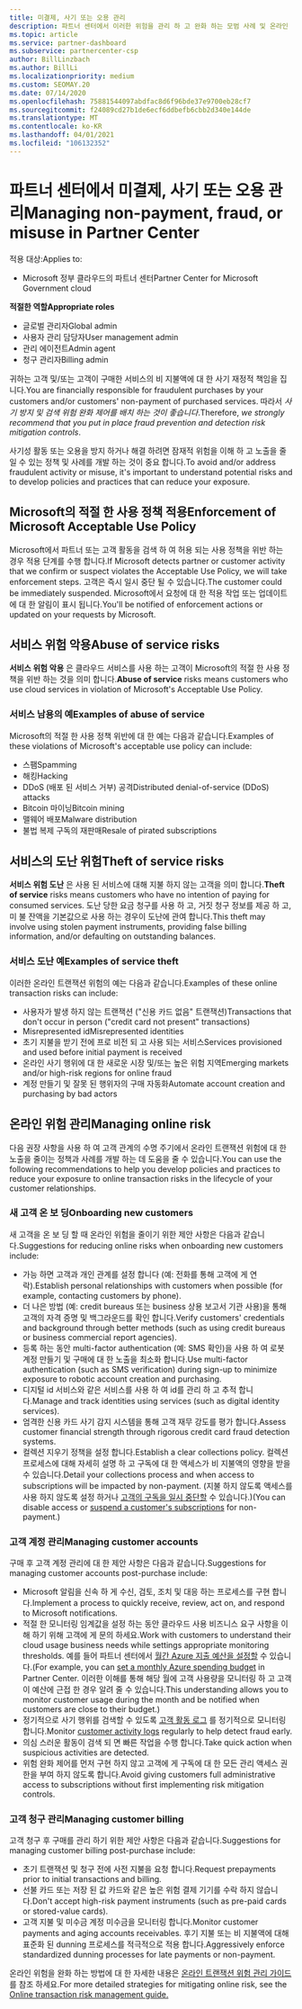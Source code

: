 ```yaml
---
title: 미결제, 사기 또는 오용 관리
description: 파트너 센터에서 이러한 위험을 관리 하 고 완화 하는 모범 사례 및 온라인 트랜잭션과 관련 된 다양 한 위험에 대해 알아봅니다.
ms.topic: article
ms.service: partner-dashboard
ms.subservice: partnercenter-csp
author: BillLinzbach
ms.author: BillLi
ms.localizationpriority: medium
ms.custom: SEOMAY.20
ms.date: 07/14/2020
ms.openlocfilehash: 75881544097abdfac8d6f96bde37e9700eb28cf7
ms.sourcegitcommit: f24089cd27b1de6ecf6ddbefb6cbb2d340e144de
ms.translationtype: MT
ms.contentlocale: ko-KR
ms.lasthandoff: 04/01/2021
ms.locfileid: "106132352"
---
```

# <a name="managing-non-payment-fraud-or-misuse-in-partner-center"></a><span data-ttu-id="b52bb-103">파트너 센터에서 미결제, 사기 또는 오용 관리</span><span class="sxs-lookup"><span data-stu-id="b52bb-103">Managing non-payment, fraud, or misuse in Partner Center</span></span>

<span data-ttu-id="b52bb-104">적용 대상:</span><span class="sxs-lookup"><span data-stu-id="b52bb-104">Applies to:</span></span>

- <span data-ttu-id="b52bb-105">Microsoft 정부 클라우드의 파트너 센터</span><span class="sxs-lookup"><span data-stu-id="b52bb-105">Partner Center for Microsoft Government cloud</span></span>

<span data-ttu-id="b52bb-106">**적절한 역할**</span><span class="sxs-lookup"><span data-stu-id="b52bb-106">**Appropriate roles**</span></span>

- <span data-ttu-id="b52bb-107">글로벌 관리자</span><span class="sxs-lookup"><span data-stu-id="b52bb-107">Global admin</span></span>
- <span data-ttu-id="b52bb-108">사용자 관리 담당자</span><span class="sxs-lookup"><span data-stu-id="b52bb-108">User management admin</span></span>
- <span data-ttu-id="b52bb-109">관리 에이전트</span><span class="sxs-lookup"><span data-stu-id="b52bb-109">Admin agent</span></span>
- <span data-ttu-id="b52bb-110">청구 관리자</span><span class="sxs-lookup"><span data-stu-id="b52bb-110">Billing admin</span></span>

<span data-ttu-id="b52bb-111">귀하는 고객 및/또는 고객이 구매한 서비스의 비 지불액에 대 한 사기 재정적 책임을 집니다.</span><span class="sxs-lookup"><span data-stu-id="b52bb-111">You are financially responsible for fraudulent purchases by your customers and/or customers' non-payment of purchased services.</span></span> <span data-ttu-id="b52bb-112">따라서 *사기 방지 및 검색 위험 완화 제어를 배치 하는 것이 좋습니다*.</span><span class="sxs-lookup"><span data-stu-id="b52bb-112">Therefore, *we strongly recommend that you put in place fraud prevention and detection risk mitigation controls*.</span></span>

<span data-ttu-id="b52bb-113">사기성 활동 또는 오용을 방지 하거나 해결 하려면 잠재적 위험을 이해 하 고 노출을 줄일 수 있는 정책 및 사례를 개발 하는 것이 중요 합니다.</span><span class="sxs-lookup"><span data-stu-id="b52bb-113">To avoid and/or address fraudulent activity or misuse, it's important to understand potential risks and to develop policies and practices that can reduce your exposure.</span></span>

## <a name="enforcement-of-microsoft-acceptable-use-policy"></a><span data-ttu-id="b52bb-114">Microsoft의 적절 한 사용 정책 적용</span><span class="sxs-lookup"><span data-stu-id="b52bb-114">Enforcement of Microsoft Acceptable Use Policy</span></span>

<span data-ttu-id="b52bb-115">Microsoft에서 파트너 또는 고객 활동을 검색 하 여 허용 되는 사용 정책을 위반 하는 경우 적용 단계를 수행 합니다.</span><span class="sxs-lookup"><span data-stu-id="b52bb-115">If Microsoft detects partner or customer activity that we confirm or suspect violates the Acceptable Use Policy, we will take enforcement steps.</span></span> <span data-ttu-id="b52bb-116">고객은 즉시 일시 중단 될 수 있습니다.</span><span class="sxs-lookup"><span data-stu-id="b52bb-116">The customer could be immediately suspended.</span></span> <span data-ttu-id="b52bb-117">Microsoft에서 요청에 대 한 적용 작업 또는 업데이트에 대 한 알림이 표시 됩니다.</span><span class="sxs-lookup"><span data-stu-id="b52bb-117">You'll be notified of enforcement actions or updated on your requests by Microsoft.</span></span>

## <a name="abuse-of-service-risks"></a><span data-ttu-id="b52bb-118">서비스 위험 악용</span><span class="sxs-lookup"><span data-stu-id="b52bb-118">Abuse of service risks</span></span>

<span data-ttu-id="b52bb-119">**서비스 위험 악용** 은 클라우드 서비스를 사용 하는 고객이 Microsoft의 적절 한 사용 정책을 위반 하는 것을 의미 합니다.</span><span class="sxs-lookup"><span data-stu-id="b52bb-119">**Abuse of service** risks means customers who use cloud services in violation of Microsoft's Acceptable Use Policy.</span></span>

### <a name="examples-of-abuse-of-service"></a><span data-ttu-id="b52bb-120">서비스 남용의 예</span><span class="sxs-lookup"><span data-stu-id="b52bb-120">Examples of abuse of service</span></span>

<span data-ttu-id="b52bb-121">Microsoft의 적절 한 사용 정책 위반에 대 한 예는 다음과 같습니다.</span><span class="sxs-lookup"><span data-stu-id="b52bb-121">Examples of these violations of Microsoft's acceptable use policy can include:</span></span>

- <span data-ttu-id="b52bb-122">스팸</span><span class="sxs-lookup"><span data-stu-id="b52bb-122">Spamming</span></span>
- <span data-ttu-id="b52bb-123">해킹</span><span class="sxs-lookup"><span data-stu-id="b52bb-123">Hacking</span></span>
- <span data-ttu-id="b52bb-124">DDoS (배포 된 서비스 거부) 공격</span><span class="sxs-lookup"><span data-stu-id="b52bb-124">Distributed denial-of-service (DDoS) attacks</span></span>
- <span data-ttu-id="b52bb-125">Bitcoin 마이닝</span><span class="sxs-lookup"><span data-stu-id="b52bb-125">Bitcoin mining</span></span>
- <span data-ttu-id="b52bb-126">맬웨어 배포</span><span class="sxs-lookup"><span data-stu-id="b52bb-126">Malware distribution</span></span>
- <span data-ttu-id="b52bb-127">불법 복제 구독의 재판매</span><span class="sxs-lookup"><span data-stu-id="b52bb-127">Resale of pirated subscriptions</span></span>

## <a name="theft-of-service-risks"></a><span data-ttu-id="b52bb-128">서비스의 도난 위험</span><span class="sxs-lookup"><span data-stu-id="b52bb-128">Theft of service risks</span></span>

<span data-ttu-id="b52bb-129">**서비스 위험 도난** 은 사용 된 서비스에 대해 지불 하지 않는 고객을 의미 합니다.</span><span class="sxs-lookup"><span data-stu-id="b52bb-129">**Theft of service** risks means customers who have no intention of paying for consumed services.</span></span> <span data-ttu-id="b52bb-130">도난 당한 요금 청구를 사용 하 고, 거짓 청구 정보를 제공 하 고, 미 불 잔액을 기본값으로 사용 하는 경우이 도난에 관여 합니다.</span><span class="sxs-lookup"><span data-stu-id="b52bb-130">This theft may involve using stolen payment instruments, providing false billing information, and/or defaulting on outstanding balances.</span></span>

### <a name="examples-of-service-theft"></a><span data-ttu-id="b52bb-131">서비스 도난 예</span><span class="sxs-lookup"><span data-stu-id="b52bb-131">Examples of service theft</span></span>

<span data-ttu-id="b52bb-132">이러한 온라인 트랜잭션 위험의 예는 다음과 같습니다.</span><span class="sxs-lookup"><span data-stu-id="b52bb-132">Examples of these online transaction risks can include:</span></span>

- <span data-ttu-id="b52bb-133">사용자가 발생 하지 않는 트랜잭션 ("신용 카드 없음" 트랜잭션)</span><span class="sxs-lookup"><span data-stu-id="b52bb-133">Transactions that don't occur in person ("credit card not present" transactions)</span></span>
- <span data-ttu-id="b52bb-134">Misrepresented id</span><span class="sxs-lookup"><span data-stu-id="b52bb-134">Misrepresented identities</span></span>
- <span data-ttu-id="b52bb-135">초기 지불을 받기 전에 프로 비전 되 고 사용 되는 서비스</span><span class="sxs-lookup"><span data-stu-id="b52bb-135">Services provisioned and used before initial payment is received</span></span>
- <span data-ttu-id="b52bb-136">온라인 사기 행위에 대 한 새로운 시장 및/또는 높은 위험 지역</span><span class="sxs-lookup"><span data-stu-id="b52bb-136">Emerging markets and/or high-risk regions for online fraud</span></span>
- <span data-ttu-id="b52bb-137">계정 만들기 및 잘못 된 행위자의 구매 자동화</span><span class="sxs-lookup"><span data-stu-id="b52bb-137">Automate account creation and purchasing by bad actors</span></span>

## <a name="managing-online-risk"></a><span data-ttu-id="b52bb-138">온라인 위험 관리</span><span class="sxs-lookup"><span data-stu-id="b52bb-138">Managing online risk</span></span>

<span data-ttu-id="b52bb-139">다음 권장 사항을 사용 하 여 고객 관계의 수명 주기에서 온라인 트랜잭션 위험에 대 한 노출을 줄이는 정책과 사례를 개발 하는 데 도움을 줄 수 있습니다.</span><span class="sxs-lookup"><span data-stu-id="b52bb-139">You can use the following recommendations to help you develop policies and practices to reduce your exposure to online transaction risks in the lifecycle of your customer relationships.</span></span>

### <a name="onboarding-new-customers"></a><span data-ttu-id="b52bb-140">새 고객 온 보 딩</span><span class="sxs-lookup"><span data-stu-id="b52bb-140">Onboarding new customers</span></span>

<span data-ttu-id="b52bb-141">새 고객을 온 보 딩 할 때 온라인 위험을 줄이기 위한 제안 사항은 다음과 같습니다.</span><span class="sxs-lookup"><span data-stu-id="b52bb-141">Suggestions for reducing online risks when onboarding new customers include:</span></span>

- <span data-ttu-id="b52bb-142">가능 하면 고객과 개인 관계를 설정 합니다 (예: 전화를 통해 고객에 게 연락).</span><span class="sxs-lookup"><span data-stu-id="b52bb-142">Establish personal relationships with customers when possible (for example, contacting customers by phone).</span></span>
- <span data-ttu-id="b52bb-143">더 나은 방법 (예: credit bureaus 또는 business 상용 보고서 기관 사용)을 통해 고객의 자격 증명 및 백그라운드를 확인 합니다.</span><span class="sxs-lookup"><span data-stu-id="b52bb-143">Verify customers' credentials and background through better methods (such as using credit bureaus or business commercial report agencies).</span></span>
- <span data-ttu-id="b52bb-144">등록 하는 동안 multi-factor authentication (예: SMS 확인)을 사용 하 여 로봇 계정 만들기 및 구매에 대 한 노출을 최소화 합니다.</span><span class="sxs-lookup"><span data-stu-id="b52bb-144">Use multi-factor authentication (such as SMS verification) during sign-up to minimize exposure to robotic account creation and purchasing.</span></span>
- <span data-ttu-id="b52bb-145">디지털 id 서비스와 같은 서비스를 사용 하 여 id를 관리 하 고 추적 합니다.</span><span class="sxs-lookup"><span data-stu-id="b52bb-145">Manage and track identities using services (such as digital identity services).</span></span>
- <span data-ttu-id="b52bb-146">엄격한 신용 카드 사기 감지 시스템을 통해 고객 재무 강도를 평가 합니다.</span><span class="sxs-lookup"><span data-stu-id="b52bb-146">Assess customer financial strength through rigorous credit card fraud detection systems.</span></span>
- <span data-ttu-id="b52bb-147">컬렉션 지우기 정책을 설정 합니다.</span><span class="sxs-lookup"><span data-stu-id="b52bb-147">Establish a clear collections policy.</span></span> <span data-ttu-id="b52bb-148">컬렉션 프로세스에 대해 자세히 설명 하 고 구독에 대 한 액세스가 비 지불액의 영향을 받을 수 있습니다.</span><span class="sxs-lookup"><span data-stu-id="b52bb-148">Detail your collections process and when access to subscriptions will be impacted by non-payment.</span></span> <span data-ttu-id="b52bb-149">(지불 하지 않도록 액세스를 사용 하지 않도록 설정 하거나 [고객의 구독을 일시 중단할](create-a-new-subscription.md#suspend-a-subscription) 수 있습니다.)</span><span class="sxs-lookup"><span data-stu-id="b52bb-149">(You can disable access or [suspend a customer's subscriptions](create-a-new-subscription.md#suspend-a-subscription) for non-payment.)</span></span>

### <a name="managing-customer-accounts"></a><span data-ttu-id="b52bb-150">고객 계정 관리</span><span class="sxs-lookup"><span data-stu-id="b52bb-150">Managing customer accounts</span></span>

<span data-ttu-id="b52bb-151">구매 후 고객 계정 관리에 대 한 제안 사항은 다음과 같습니다.</span><span class="sxs-lookup"><span data-stu-id="b52bb-151">Suggestions for managing customer accounts post-purchase include:</span></span>

- <span data-ttu-id="b52bb-152">Microsoft 알림을 신속 하 게 수신, 검토, 조치 및 대응 하는 프로세스를 구현 합니다.</span><span class="sxs-lookup"><span data-stu-id="b52bb-152">Implement a process to quickly receive, review, act on, and respond to Microsoft notifications.</span></span>
- <span data-ttu-id="b52bb-153">적절 한 모니터링 임계값을 설정 하는 동안 클라우드 사용 비즈니스 요구 사항을 이해 하기 위해 고객에 게 문의 하세요.</span><span class="sxs-lookup"><span data-stu-id="b52bb-153">Work with customers to understand their cloud usage business needs while settings appropriate monitoring thresholds.</span></span> <span data-ttu-id="b52bb-154">예를 들어 파트너 센터에서 [월간 Azure 지출 예산을 설정할](set-an-azure-spending-budget-for-your-customers.md) 수 있습니다.</span><span class="sxs-lookup"><span data-stu-id="b52bb-154">(For example, you can [set a monthly Azure spending budget](set-an-azure-spending-budget-for-your-customers.md) in Partner Center.</span></span> <span data-ttu-id="b52bb-155">이러한 이해를 통해 해당 월에 고객 사용량을 모니터링 하 고 고객이 예산에 근접 한 경우 알려 줄 수 있습니다.</span><span class="sxs-lookup"><span data-stu-id="b52bb-155">This understanding allows you to monitor customer usage during the month and be notified when customers are close to their budget.)</span></span>
- <span data-ttu-id="b52bb-156">정기적으로 사기 행위를 검색할 수 있도록 [고객 활동 로그](activity-logs.md) 를 정기적으로 모니터링 합니다.</span><span class="sxs-lookup"><span data-stu-id="b52bb-156">Monitor [customer activity logs](activity-logs.md) regularly to help detect fraud early.</span></span>
- <span data-ttu-id="b52bb-157">의심 스러운 활동이 검색 되 면 빠른 작업을 수행 합니다.</span><span class="sxs-lookup"><span data-stu-id="b52bb-157">Take quick action when suspicious activities are detected.</span></span>
- <span data-ttu-id="b52bb-158">위험 완화 제어를 먼저 구현 하지 않고 고객에 게 구독에 대 한 모든 관리 액세스 권한을 부여 하지 않도록 합니다.</span><span class="sxs-lookup"><span data-stu-id="b52bb-158">Avoid giving customers full administrative access to subscriptions without first implementing risk mitigation controls.</span></span>

### <a name="managing-customer-billing"></a><span data-ttu-id="b52bb-159">고객 청구 관리</span><span class="sxs-lookup"><span data-stu-id="b52bb-159">Managing customer billing</span></span>

<span data-ttu-id="b52bb-160">고객 청구 후 구매를 관리 하기 위한 제안 사항은 다음과 같습니다.</span><span class="sxs-lookup"><span data-stu-id="b52bb-160">Suggestions for managing customer billing post-purchase include:</span></span>

- <span data-ttu-id="b52bb-161">초기 트랜잭션 및 청구 전에 사전 지불을 요청 합니다.</span><span class="sxs-lookup"><span data-stu-id="b52bb-161">Request prepayments prior to initial transactions and billing.</span></span>
- <span data-ttu-id="b52bb-162">선불 카드 또는 저장 된 값 카드와 같은 높은 위험 결제 기기를 수락 하지 않습니다.</span><span class="sxs-lookup"><span data-stu-id="b52bb-162">Don't accept high-risk payment instruments (such as pre-paid cards or stored-value cards).</span></span>
- <span data-ttu-id="b52bb-163">고객 지불 및 미수금 계정 미수금을 모니터링 합니다.</span><span class="sxs-lookup"><span data-stu-id="b52bb-163">Monitor customer payments and aging accounts receivables.</span></span> <span data-ttu-id="b52bb-164">후기 지불 또는 비 지불액에 대해 표준화 된 dunning 프로세스를 적극적으로 적용 합니다.</span><span class="sxs-lookup"><span data-stu-id="b52bb-164">Aggressively enforce standardized dunning processes for late payments or non-payment.</span></span>

<span data-ttu-id="b52bb-165">온라인 위험을 완화 하는 방법에 대 한 자세한 내용은 [온라인 트랜잭션 위험 관리 가이드](https://query.prod.cms.rt.microsoft.com/cms/api/am/binary/RE4Bhtt) 를 참조 하세요.</span><span class="sxs-lookup"><span data-stu-id="b52bb-165">For more detailed strategies for mitigating online risk, see the [Online transaction risk management guide.](https://query.prod.cms.rt.microsoft.com/cms/api/am/binary/RE4Bhtt)</span></span>
